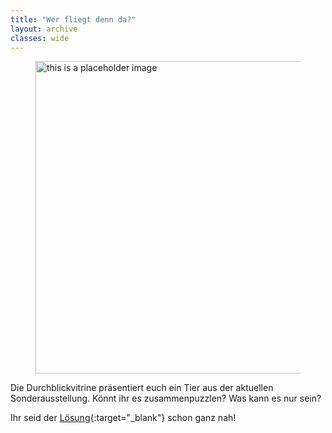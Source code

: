 ```yaml
---
title: "Wer fliegt denn da?"
layout: archive
classes: wide
---
```

<a href="https://jigex.com/41P5" target="_blank"><figure><img src="/2DWorld/img/thumbs/Puzzle_thumb.jpg" width="500px" alt="this is a placeholder image"></figure></a>

Die Durchblickvitrine präsentiert euch ein Tier aus der aktuellen Sonderausstellung. Könnt ihr es zusammenpuzzlen? Was kann es nur sein?

Ihr seid der [Lösung](https://jigex.com/41P5){:target="_blank"} schon ganz nah!
